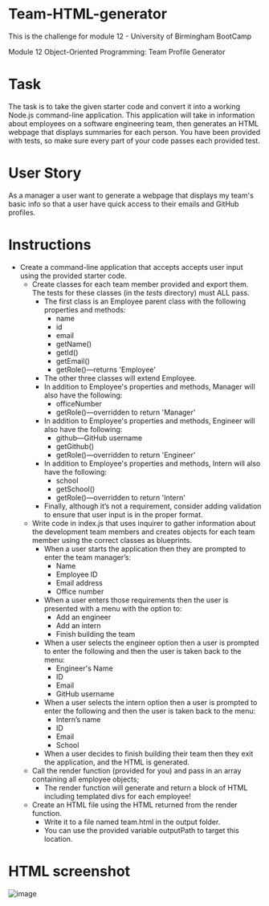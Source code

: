 # Team-HTML-generator
This is the challenge for module 12 - University of Birmingham BootCamp

Module 12 Object-Oriented Programming: Team Profile Generator

# Task
The task is to take the given starter code and convert it into a working Node.js command-line application. This application will take in information about employees on a software engineering team, then generates an HTML webpage that displays summaries for each person. You have been provided with tests, so make sure every part of your code passes each provided test.

# User Story
As a manager a user want to generate a webpage that displays my team's basic info so that a user have quick access to their emails and GitHub profiles.

# Instructions
* Create a command-line application that accepts accepts user input using the provided starter code.
    * Create classes for each team member provided and export them. The tests for these classes (in the _tests_ directory) must ALL pass.
        * The first class is an Employee parent class with the following properties and methods:
            * name
            * id
            * email
            * getName()
            * getId()
            * getEmail()
            * getRole()—returns 'Employee'
        * The other three classes will extend Employee.
        * In addition to Employee's properties and methods, Manager will also have the following:
            * officeNumber
            * getRole()—overridden to return 'Manager'
        * In addition to Employee's properties and methods, Engineer will also have the following:
            * github—GitHub username
            * getGithub()
            * getRole()—overridden to return 'Engineer'
        * In addition to Employee's properties and methods, Intern will also have the following:
            * school
            * getSchool()
            * getRole()—overridden to return 'Intern'
        * Finally, although it’s not a requirement, consider adding validation to ensure that user input is in the proper format.
    * Write code in index.js that uses inquirer to gather information about the development team members and creates objects for each team member using the correct classes as blueprints.
        * When a user starts the application then they are prompted to enter the team manager’s:
            * Name
            * Employee ID
            * Email address
            * Office number
        * When a user enters those requirements then the user is presented with a menu with the option to:
            * Add an engineer
            * Add an intern
            * Finish building the team
        * When a user selects the engineer option then a user is prompted to enter the following and then the user is taken back to the menu:
            * Engineer's Name
            * ID
            * Email
            * GitHub username
        * When a user selects the intern option then a user is prompted to enter the following and then the user is taken back to the menu:
            * Intern’s name
            * ID
            * Email
            * School
        * When a user decides to finish building their team then they exit the application, and the HTML is generated.
    * Call the render function (provided for you) and pass in an array containing all employee objects;
        * The render function will generate and return a block of HTML including templated divs for each employee!
    * Create an HTML file using the HTML returned from the render function.
        * Write it to a file named team.html in the output folder.
        * You can use the provided variable outputPath to target this location.


# HTML screenshot

![image](https://github.com/antoninogambino/Team-HTML-generator/assets/112243266/490c1f4b-ea26-41bc-b137-56c33a99d2c9)
